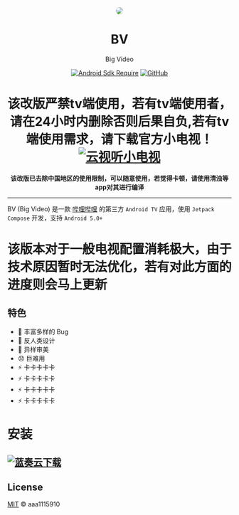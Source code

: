 <div align="center">

<img src="app/src/main/res/drawable/ic_banner.webp" style="border-radius: 24px; margin-top: 32px;"/>

# BV
Big Video


[![Android Sdk Require](https://img.shields.io/badge/Android-5.0%2B-informational?logo=android)](https://apilevels.com/#:~:text=Jetpack%20Compose%20requires%20a%20minSdk%20of%2021%20or%20higher)
[![GitHub](https://img.shields.io/github/license/aaa1115910/bv)](https://github.com/aaa1115910/bv)


# 该改版严禁tv端使用，若有tv端使用者，请在24小时内删除否则后果自负,若有tv端使用需求，请下载官方小电视！[![云视听小电视](https://img.shields.io/badge/bilibili-下载-informational?logo=bilibili)](https://app.bilibili.com)


**该改版已去除中国地区的使用限制，可以随意使用，若觉得卡顿，请使用清浊等app对其进行编译**

</div>

---
BV (Big Video) 是一款 [哔哩哔哩](https://www.bilibili.com) 的第三方 `Android TV`
应用，使用 `Jetpack Compose` 开发，支持 `Android 5.0+`

# 该版本对于一般电视配置消耗极大，由于技术原因暂时无法优化，若有对此方面的进度则会马上更新

## 特色

- :bug: 丰富多样的 Bug
- :children_crossing: 反人类设计
- :art: 异样审美
- :disappointed: 巨难用
- :zap: 卡卡卡卡卡
- :zap: 卡卡卡卡卡
- :zap: 卡卡卡卡卡
- :zap: 卡卡卡卡卡

# 安装

## [![蓝奏云下载](https://img.shields.io/badge/123网盘-下载-informational?logo=123网盘)](https://www.123912.com/s/g8Ufjv-OmMih)
## License

[MIT](LICENSE) © aaa1115910
